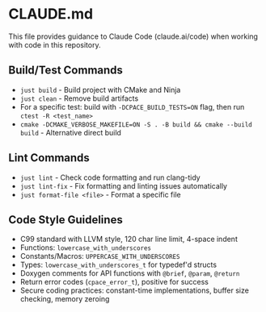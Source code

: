 # CLAUDE.md

This file provides guidance to Claude Code (claude.ai/code) when working with code in this repository.

## Build/Test Commands
- `just build` - Build project with CMake and Ninja
- `just clean` - Remove build artifacts
- For a specific test: build with `-DCPACE_BUILD_TESTS=ON` flag, then run `ctest -R <test_name>`
- `cmake -DCMAKE_VERBOSE_MAKEFILE=ON -S . -B build && cmake --build build` - Alternative direct build

## Lint Commands
- `just lint` - Check code formatting and run clang-tidy
- `just lint-fix` - Fix formatting and linting issues automatically
- `just format-file <file>` - Format a specific file

## Code Style Guidelines
- C99 standard with LLVM style, 120 char line limit, 4-space indent
- Functions: `lowercase_with_underscores`
- Constants/Macros: `UPPERCASE_WITH_UNDERSCORES`
- Types: `lowercase_with_underscores_t` for typedef'd structs
- Doxygen comments for API functions with `@brief`, `@param`, `@return`
- Return error codes (`cpace_error_t`), positive for success
- Secure coding practices: constant-time implementations, buffer size checking, memory zeroing